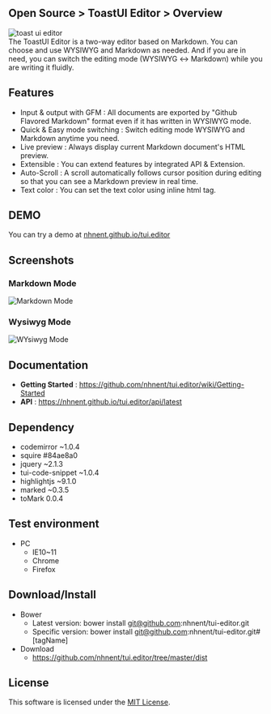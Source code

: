 ## Open Source > ToastUI Editor > Overview

![toast ui editor](https://cloud.githubusercontent.com/assets/7088720/21300635/f64a1bd0-c5e8-11e6-8583-fbb8e6899b2f.png)
<br>
The ToastUI Editor is a two-way editor based on Markdown.
You can choose and use WYSIWYG and Markdown as needed.
And if you are in need, you can switch the editing mode (WYSIWYG ↔ Markdown) while you are writing it fluidly.

## Features
* Input & output with GFM : All documents are exported by "Github Flavored Markdown" format even if it has written in WYSIWYG mode.
* Quick & Easy mode switching : Switch editing mode WYSIWYG and Markdown anytime you need.
* Live preview : Always display current Markdown document's HTML preview.
* Extensible : You can extend features by integrated API & Extension.
* Auto-Scroll : A scroll automatically follows cursor position during editing so that you can see a Markdown preview in real time.
* Text color : You can set the text color using inline html tag.

## DEMO

You can try a demo at [nhnent.github.io/tui.editor](http://nhnent.github.io/tui.editor/)

## Screenshots

### Markdown Mode
![Markdown Mode](http://static.toastoven.net/prod_opensource/tui_editor/t2.png)

### Wysiwyg Mode
![WYsiwyg Mode](http://static.toastoven.net/prod_opensource/tui_editor/t3.png)

## Documentation
* **Getting Started** : https://github.com/nhnent/tui.editor/wiki/Getting-Started
* **API** : https://nhnent.github.io/tui.editor/api/latest

## Dependency
* codemirror ~1.0.4
* squire #84ae8a0
* jquery ~2.1.3
* tui-code-snippet ~1.0.4
* highlightjs ~9.1.0
* marked ~0.3.5
* toMark 0.0.4

## Test environment
* PC
    * IE10~11
    * Chrome
    * Firefox

## Download/Install
* Bower
   * Latest version: bower install git@github.com:nhnent/tui-editor.git
   * Specific version: bower install git@github.com:nhnent/tui-editor.git#[tagName]
* Download
   * https://github.com/nhnent/tui.editor/tree/master/dist

## License
This software is licensed under the [MIT License](https://github.com/nhnent/tui.editor/blob/master/LICENSE).
